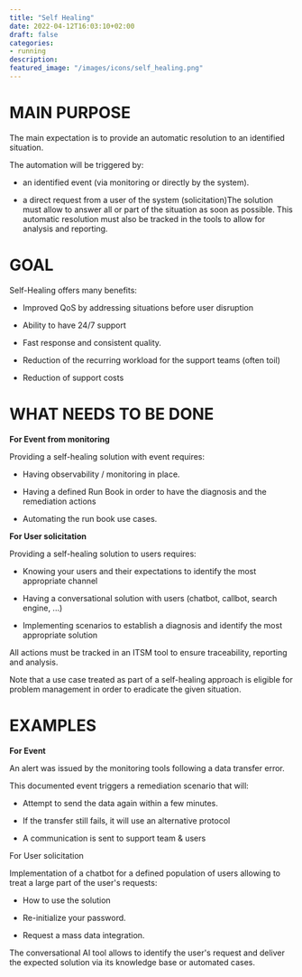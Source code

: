 ```yaml
---
title: "Self Healing"
date: 2022-04-12T16:03:10+02:00
draft: false
categories:
- running
description:
featured_image: "/images/icons/self_healing.png"
---
```



# MAIN PURPOSE

The main expectation is to provide an automatic resolution to an identified situation.

The automation will be triggered by:

- an identified event (via monitoring or directly by the system).

- a direct request from a user of the system (solicitation)The solution must allow to answer all or part of the situation as soon as possible. This automatic resolution must also be tracked in the tools to allow for analysis and reporting.

# GOAL

Self-Healing offers many benefits:

- Improved QoS by addressing situations before user disruption

- Ability to have 24/7 support

- Fast response and consistent quality.

- Reduction of the recurring workload for the support teams (often toil)

- Reduction of support costs



# WHAT NEEDS TO BE DONE

**For Event from monitoring**

Providing a self-healing solution with event requires:

* Having observability / monitoring in place.

* Having a defined Run Book in order to have the diagnosis and the remediation actions

* Automating the run book use cases.

**For User solicitation**

Providing a self-healing solution to users requires:

* Knowing your users and their expectations to identify the most appropriate channel

* Having a conversational solution with users (chatbot, callbot, search engine, ...)

* Implementing scenarios to establish a diagnosis and identify the most appropriate solution



All actions must be tracked in an ITSM tool to ensure traceability, reporting and analysis.

Note that a use case treated as part of a self-healing approach is eligible for problem management in order to eradicate the given situation.


# EXAMPLES

**For Event**



An alert was issued by the monitoring tools following a data transfer error.

This documented event triggers a remediation scenario that will:

- Attempt to send the data again within a few minutes.

- If the transfer still fails, it will use an alternative protocol

- A communication is sent to support team & users



For User solicitation



Implementation of a chatbot for a defined population of users allowing to treat a large part of the user's requests:

* How to use the solution

* Re-initialize your password.

* Request a mass data integration.


The conversational AI tool allows to identify the user's request and deliver the expected solution via its knowledge base or automated cases. 

 

  

